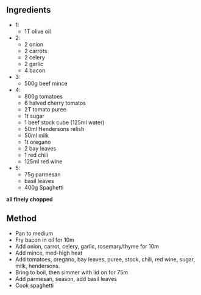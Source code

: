 ## Ingredients

- 1:
  - 1T olive oil
- 2:
  - 2 onion
  - 2 carrots
  - 2 celery
  - 2 garlic
  - 4 bacon
- 3:
  - 500g beef mince
- 4:
  - 800g tomatoes
  - 6 halved cherry tomatos
  - 2T tomato puree
  - 1t sugar
  - 1 beef stock cube (125ml water)
  - 50ml Hendersons relish
  - 50ml milk
  - 1t oregano
  - 2 bay leaves
  - 1 red chili
  - 125ml red wine
- 5:
  - 75g parmesan
  - basil leaves
  - 400g Spaghetti

**all finely chopped**

## Method

- Pan to medium
- Fry bacon in oil for 10m
- Add onion, carrot, celery, garlic, rosemary/thyme for 10m
- Add mince, med-high heat
- Add tomatoes, oregano, bay leaves, puree, stock, chili, red wine, sugar, milk, hendersons.
- Bring to boil, then simmer with lid on for 75m
- Add parmesan, season, add basil leaves
- Cook spaghetti
